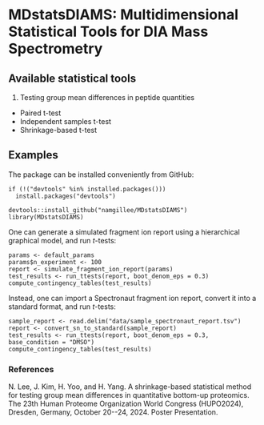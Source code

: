 # MDstatsDIAMS: Multidimensional Statistical Tools for DIA Mass Spectrometry

## Available statistical tools

1. Testing group mean differences in peptide quantities

  - Paired t-test
  - Independent samples t-test
  - Shrinkage-based t-test


## Examples

The package can be installed conveniently from GitHub:

```
if (!("devtools" %in% installed.packages())) 
  install.packages("devtools")

devtools::install_github("namgillee/MDstatsDIAMS")
library(MDstatsDIAMS)
```

One can generate a simulated fragment ion report using a hierarchical graphical
model, and run $t$-tests:

```
params <- default_params
params$n_experiment <- 100
report <- simulate_fragment_ion_report(params)
test_results <- run_ttests(report, boot_denom_eps = 0.3)
compute_contingency_tables(test_results)
```

Instead, one can import a Spectronaut fragment ion report, convert it into a
standard format, and run $t$-tests:

```
sample_report <- read.delim("data/sample_spectronaut_report.tsv")
report <- convert_sn_to_standard(sample_report)
test_results <- run_ttests(report, boot_denom_eps = 0.3, base_condition = "DMSO")
compute_contingency_tables(test_results)
```


### References

N. Lee, J. Kim, H. Yoo, and H. Yang. 
A shrinkage-based statistical method for testing group mean differences in 
quantitative bottom-up proteomics.
The 23th Human Proteome Organization World Congress (HUPO2024), Dresden,
Germany, October 20--24, 2024. Poster Presentation.
